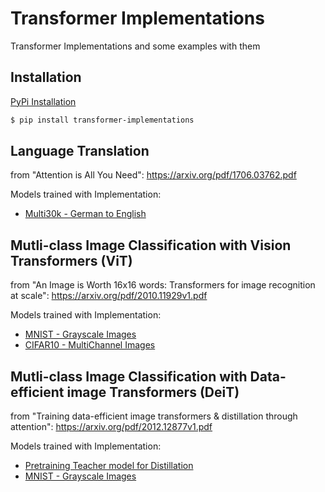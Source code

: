 # Transformer Implementations 

Transformer Implementations and some examples with them

## Installation

<a href="https://pypi.org/project/transformer-implementations/">PyPi Installation</a>

```bash
$ pip install transformer-implementations
```

## Language Translation

from "Attention is All You Need": https://arxiv.org/pdf/1706.03762.pdf

Models trained with Implementation:
<ul>
  <li><a href="https://github.com/UdbhavPrasad072300/Transformer-Implementations/blob/main/Multi30k%20-%20Language%20Translation.ipynb">Multi30k - German to English</a></li>
</ul>

## Mutli-class Image Classification with Vision Transformers (ViT)

from "An Image is Worth 16x16 words: Transformers for image recognition at scale": https://arxiv.org/pdf/2010.11929v1.pdf

Models trained with Implementation:
<ul>
 <li><a href="https://github.com/UdbhavPrasad072300/Transformer-Implementations/blob/main/MNIST%20Classification%20-%20ViT.ipynb">MNIST - Grayscale Images</a></li>
  <li><a href="https://github.com/UdbhavPrasad072300/Transformer-Implementations/blob/main/CIFAR10%20Classification%20-%20ViT.ipynb">CIFAR10 - MultiChannel Images</a></li>
</ul>

## Mutli-class Image Classification with Data-efficient image Transformers (DeiT)

from "Training data-efficient image transformers & distillation through attention": https://arxiv.org/pdf/2012.12877v1.pdf

Models trained with Implementation:
<ul>
 <li><a href="">Pretraining Teacher model for Distillation</a></li>
 <li><a href="https://github.com/UdbhavPrasad072300/Transformer-Implementations/blob/main/MNIST%20Classification%20-%20DeiT.ipynb">MNIST - Grayscale Images</a></li>
</ul>
